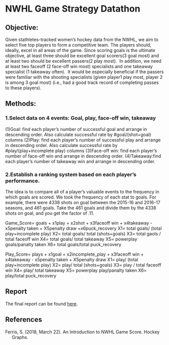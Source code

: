 # NWHL Game Strategy Datathon 

## Objective:
Given stathletes-tracked women’s hockey data from the NWHL, we aim to select five top players to form a competitive team. The players should, ideally, excel in all areas of the game. Since scoring goals is the ultimate objective, at least three should be excellent goal scorers(3 goal most) and at least two should be excellent passers(2 play most).  In addition, we need at least two faceoff (2 face-off win most) specialists and one takeaway specialist (1 takeaway often).  It would be especially beneficial if the passers were familiar with the shooting specialists (given player1 play most, player 2 is among 3 goal most) (i.e., had a good track record of completing passes to these players). 

## Methods:
### 1.Select data on 4 events: Goal, play, face-off win, takeaway
(1)Goal: find each player’s number of successful goal and arrange in descending order. Also calculate successful rate by #goal/(shot+goal) columns
(2)Play: find each player’s number of successful play and arrange in descending order.  Also calculate successful rate by #play/(play+incomplete play) columns
(3)Face-off win: find each player’s number of face-off win and arrange in descending order. 
(4)Takeaway:find each player’s number of takeaway win and arrange in descending order. 

### 2.Establish a ranking system based on each player’s performance.
The idea is to compare all of a player’s valuable events to the frequency in which goals are scored. We took the frequency of each stat to goals. For example, there were 4338 shots on goal between the 2015-16 and 2016-17 seasons, and 461 goals. Take the 461 goals and divide them by the 4338 shots on goal, and you get the factor of .11.

Game_Score= goals + x1play + x2shot + x3faceoff win + x4takeaway - x5penalty taken + X5penalty draw +x6puck_recovery
X1= total goals/ (total play+incomplete play)
X2= total goals/ total (shots+goals)
X3= total gaols / total faceoff win
X4= total goals/ total takeaway
X5= powerplay goals/panalty taken 
X6= total goals/total puck_recovery

Play_Score= plays + x1goal + x2incomplete_play + x3faceoff win + x4takeaway - x5penalty taken + X5penalty draw
X1= play/ (total play+incomplete play)
X2= play/ total (shots+goals)
X3= play / total faceoff win
X4= play/ total takeaway
X5= powerplay play/panalty taken 
X6= play/total puck_recovery

## Report
The final report can be found
[here](https://github.com/Nicole-Tu97/Datathon_Bronze_Winner/blob/main/report/Datathon-YejunTu_Orange.pdf).

## References
<div id="refs" class="references hanging-indent">

<div id="ref-Ferris2018">
    
Ferris, S. (2018, March 22). An Introduction to NWHL Game Score. Hockey Graphs.

</div>


